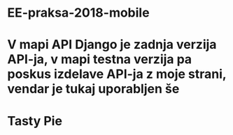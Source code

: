# EE-praksa-2018-mobile

# V mapi API Django je zadnja verzija API-ja, v mapi testna verzija pa poskus izdelave API-ja z moje strani, vendar je tukaj uporabljen še
# Tasty Pie
